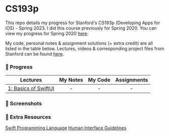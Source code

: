 # CS193p
This repo details my progress for Stanford's CS193p (Developing Apps for iOS) - Spring 2023. I did this course previously for Spring 2020. You can view my progress for Spring 2020 [here](https://github.com/sk-ruban/CS193p/tree/2020).

My code, personal notes & assignment solutions (+ extra credit) are all listed in the table below. 
Lectures, videos & corresponding project files from Stanford can be found [here](https://cs193p.sites.stanford.edu).

### 🚧 Progress
| Lectures | My Notes | My Code | Assignments |
| --------------- | :-------------: | :-------------: | :-------------: |
| [1: Basics of SwiftUI](https://www.youtube.com/watch?v=n1qabtjZ_jg) | - | - | - |

### 📸 Screenshots

### 🍕 Extra Resources
[Swift Programming Language](https://docs.swift.org/swift-book/documentation/the-swift-programming-language/)
[Human Interface Guidelines](https://developer.apple.com/design/human-interface-guidelines/)